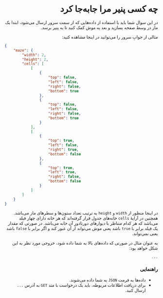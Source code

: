 <div dir="rtl">

# چه کسی پنیر مرا جابه‌جا کرد

در این سوال شما باید با استفاده از داده‌هایی که از سمت سرور ارسال می‌شود، ابتدا یک ماز در وسط صفحه بسازید و بعد به موش
کمک کنید تا به پنیر برسد.

مثالی از جوابِ سرور را می‌توانید در اینجا مشاهده کنید:

</div>

```json
{
    "maze": {
        "width": 2,
        "height": 2,
        "cells": [
            [
                {
                    "top": false,
                    "left": false,
                    "right": false,
                    "bottom": true
                },
                {
                    "top": false,
                    "left": false,
                    "right": false,
                    "bottom": true
                }
            ],
            [
                {
                    "top": true,
                    "left": false,
                    "right": true,
                    "bottom": false
                },
                {
                    "top": true,
                    "left": true,
                    "right": false,
                    "bottom": false
                }
            ]
        ]
    }
}
```

<div dir="rtl">

در اینجا منظور از `width` و `height` به ترتیب تعداد ستون‌ها و سطرهای ماز می‌باشد. همچنین در آرایۀ `cells` خانه‌های جدول
قرار گرفته‌اند که هر خانه دارای چهار فیلد می‌باشد که هر کدام متناظر با دیوارهای دورتادورِ آن خانه می‌باشد. در صورتی که
مقدار یک فیلد برابر با `true` باشد یعنی موش می‌تواند از آن عبور کند و اگر برابر با `false` باشد یعنی نمی‌تواند.

به عنوان مثال در صورتی که داده‌های بالا به شما داده شود، خروجی مورد نظر به این شکل خواهد بود:

`...`

### راهنمایی

- داده‌ها به فرمت `JSON` به شما داده می‌شوند.
- برای دریافت اطلاعات مربوطه، باید یک درخواست با متد `GET` به آدرس `...` ارسال کنید.

</div>
